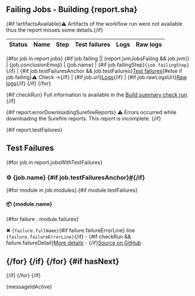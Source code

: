 ## Failing Jobs - Building {report.sha}

{#if !artifactsAvailable}:warning: Artifacts of the workflow run were not available thus the report misses some details.{/if}

| Status | Name | Step | Test failures | Logs | Raw logs |
| :-:  | --  | --  | :-:  | :-:  | :-:  |
{#for job in report.jobs}
{#if job.failing || (report.jvmJobsFailing && job.jvm)}
| {job.conclusionEmoji} | {job.name} | {#if job.failingStep}`{job.failingStep}`{/if} | {#if job.testFailuresAnchor && job.testFailures}[Test failures](#user-content-{job.testFailuresAnchor}){#else if job.failing}:warning: Check →{/if} | {#if job.url}[Logs]({job.url}){/if} | {#if job.rawLogsUrl}[Raw logs]({job.rawLogsUrl}){/if}
{/if}
{/for}

{#if checkRun}
Full information is available in the [Build summary check run]({checkRun.htmlUrl}).
{/if}

{#if report.errorDownloadingSurefireReports}
:warning: Errors occurred while downloading the Surefire reports. This report is incomplete.
{/if}

{#if report.testFailures}
## Test Failures

{#for job in report.jobsWithTestFailures}
### :gear: {job.name} {#if job.testFailuresAnchor}<a href="#user-content-{job.testFailuresAnchor}" id="{job.testFailuresAnchor}">#</a>{/if}
{#for module in job.modules}
{#if module.testFailures}
#### :package: {module.name}

{#for failure : module.failures}
<p>✖ <code>{failure.fullName}</code>{#if failure.failureErrorLine} line <code>{failure.failureErrorLine}</code>{/if} - {#if checkRun && failure.failureDetail}<a href="{checkRun.htmlUrl}#user-content-test-failure-{failure.fullClassName.toLowerCase}-{count}">More details</a> - {/if}<a href="{failure.shortenedFailureUrl}">Source on GitHub</a></p>

{/for}
{/if}
{/for}
{#if hasNext}
---
{/if}
{/for}
{/if}

{messageIdActive}